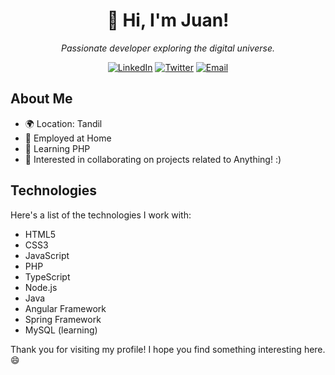 <!--<p align="center">
  <img src="URL_de_la_imagen" alt="Imagen de perfil" width="200" height="200">
</p>
-->
<h1 align="center">👋 Hi, I'm Juan!</h1>

<p align="center">
  <i>Passionate developer exploring the digital universe.</i>
</p>

<div align="center">
  <p>
    <a href="https://www.linkedin.com/in/[tu-linkedin]"><img alt="LinkedIn" src="https://img.shields.io/badge/LinkedIn-blue?style=flat&logo=linkedin"></a>
    <a href="https://twitter.com/[tu-twitter]"><img alt="Twitter" src="https://img.shields.io/badge/Twitter-1ca0f1?style=flat&logo=twitter&logoColor=white"></a>
    <a href="mailto:[tu-email]"><img alt="Email" src="https://img.shields.io/badge/Email-D14836?style=flat&logo=gmail&logoColor=white"></a>
  </p>
</div>

<h2>About Me</h2>

- 🌍 Location: Tandil
- 💼 Employed at Home
- 🌱 Learning PHP
- 👯 Interested in collaborating on projects related to Anything! :)

<h2>Technologies</h2>

Here's a list of the technologies I work with:

- HTML5
- CSS3
- JavaScript
- PHP
- TypeScript
- Node.js
- Java
- Angular Framework
- Spring Framework
- MySQL (learning)

Thank you for visiting my profile! I hope you find something interesting here. 😄


<!--
**JS-Wagner/JS-Wagner** is a ✨ _special_ ✨ repository because its `README.md` (this file) appears on your GitHub profile.

Here are some ideas to get you started:

- 🔭 I’m currently working on ...
- 🌱 I’m currently learning ...
- 👯 I’m looking to collaborate on ...
- 🤔 I’m looking for help with ...
- 💬 Ask me about ...
- 📫 How to reach me: ...
- 😄 Pronouns: ...
- ⚡ Fun fact: ...
-->
